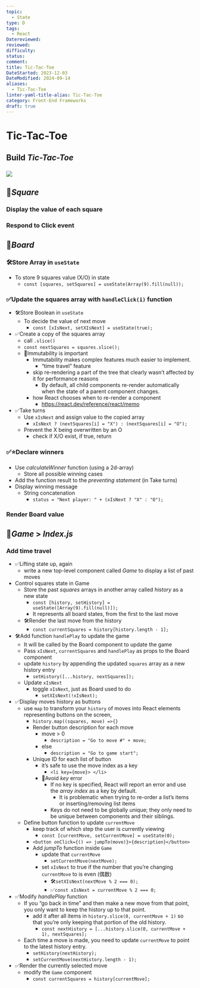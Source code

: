 ```yaml
---
topic:
  - State
type: D
tags:
  - React
Datereviewed: 
reviewed: 
difficulty: 
status: 
comment: 
title: Tic-Tac-Toe
DateStarted: 2023-12-03
DateModified: 2024-09-14
aliases:
  - Tic-Tac-Toe
linter-yaml-title-alias: Tic-Tac-Toe
category: Front-End Frameworks
draft: true
---
```


# Tic-Tac-Toe

## Build _Tic-Tac-Toe_
### ![](https://cdn.jsdelivr.net/gh/jenniferwonder/bimg/full-stack/Demo-tic-tac-toe.png)

## 📌*Square*

### Display the value of each square

### Respond to Click event

## 📌*Board*

### 🛠️Store Array in `useState`

- To store 9 squares value (X/O) in state
  - `const [squares, setSquares] = useState(Array(9).fill(null));`

### ✅Update the squares array with `handleClick(i)` function

- 🛠️Store Boolean in `useState`
  - To decide the value of next move
    - `const [xIsNext, setXIsNext] = useState(true);`
- ✅Create a copy of the squares array
  - call `.slice()`
  - `const nextSquares = squares.slice();`
  - 📌Immutability is important
    - Immutability makes complex features much easier to implement.
      - “time travel” feature
    - skip re-rendering a part of the tree that clearly wasn’t affected by it for performance reasons
      - By default, all child components re-render automatically when the state of a parent component changes.
    - how React chooses when to re-render a component
      - https://react.dev/reference/react/memo
- ✅Take turns
  - Use `xIsNext` and assign value to the copied array
    - `xIsNext ? (nextSquares[i] = "X") : (nextSquares[i] = "O");`
  - Prevent the X being overwritten by an O
    - check if X/O exist, if true, return

### ✅⭐Declare winners

- Use _calculateWinner_ function (using a 2d-array)
  - Store all possible winning cases
- Add the function result to the _preventing statement_ (in Take turns)
- Display winning message
  - String concatenation
    - `status = "Next player: " + (xIsNext ? "X" : "O");`

### Render Board value

## 📌*Game* > _Index.js_

### Add time travel

- ✅Lifting state up, again
  - write a new top-level component called _Game_ to display a list of past moves
- Control squares state in Game
  - Store the past _squares_ arrays in another array called _history_ as a new state
    - `const [history, setHistory] = useState([Array(9).fill(null)]);`
    - It represents all board states, from the first to the last move
  - 🛠️Render the last move from the history
    - `const currentSquares = history[history.length - 1];`
- 🛠️Add function `handlePlay` to update the game
  - It will be called by the Board component to update the game
  - Pass `xIsNext`, `currentSquares` and `handlePlay` as props to the Board component
  - update `history` by appending the updated `squares` array as a new history entry
    - `setHistory([...history, nextSquares]);`
  - Update `xIsNext`
    - toggle `xIsNext`, just as Board used to do
      - `setXIsNext(!xIsNext);`
- ✅Display moves history as buttons
  - use `map` to transform your `history` of moves into React elements representing buttons on the screen,
    - `history.map((squares, move) =>{}`
    - Render button description for each move
      - move > 0
        - `description = "Go to move #" + move;`
      - else
        - `description = "Go to game start";`
    - Unique ID for each list of button
      - it’s safe to use the move index as a key
        - `<li key={move}> </li>`
      - 📌Avoid _key_ error
        - If no key is specified, React will report an error and use the _array index_ as a key by default.
          - It is problematic when trying to re-order a list’s items or inserting/removing list items
        - Keys do not need to be globally unique; they only need to be unique between components and their siblings.
  - Define button function to update `currentMove`
    - keep track of which step the user is currently viewing
      - `const [currentMove, setCurrentMove] = useState(0);`
    - `<button onClick={() => jumpTo(move)}>{description}</button>`
    - Add _jumpTo_ function inside `Game`
      - update that `currentMove`
        - `setCurrentMove(nextMove);`
      - set `xIsNext` to true if the number that you’re changing `currentMove` to is even (偶数)
        - 🛠️`setXIsNext(nextMove % 2 === 0);`
        - ✅`const xIsNext = currentMove % 2 === 0;`
- ✅Modify _handlePlay_ function
  - If you “go back in time” and then make a new move from that point, you only want to keep the history up to that point.
    - add it after all items in `history.slice(0, currentMove + 1)` so that you’re only keeping that portion of the old history.
      - `const nextHistory = [...history.slice(0, currentMove + 1), nextSquares];`
  - Each time a move is made, you need to update `currentMove` to point to the latest history entry.
    - `setHistory(nextHistory);`
    - `setCurrentMove(nextHistory.length - 1);`
- ✅Render the currently selected move
  - modify the `Game` component
    - `const currentSquares = history[currentMove];`



